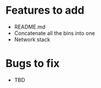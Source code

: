 # Features to add
* README.md
* Concatenate all the bins into one
* Network stack
# Bugs to fix
* TBD
